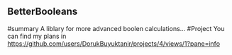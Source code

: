 ## BetterBooleans
#summary
A liblary for more advanced boolen calculations...
#Project
You can find my plans in https://github.com/users/DorukBuyuktanir/projects/4/views/1?pane=info

